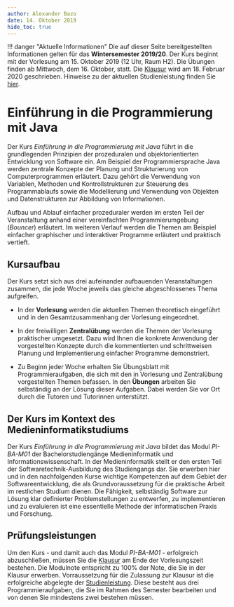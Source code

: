 ```yaml
---
author:	Alexander Bazo
date: 14. Oktober 2019
hide_toc: true
---
```


!!! danger "Aktuelle Informationen"
	Die auf dieser Seite bereitgestellten Informationen gelten für das **Wintersemester 2019/20**. Der Kurs beginnt mit der Vorlesung am 15. Oktober 2019 (12 Uhr, Raum H2). Die Übungen finden ab Mittwoch, dem 16. Oktober, statt. Die [Klausur](class/Klausur) wird am 18. Februar 2020 geschrieben. Hinweise zu der aktuellen Studienleistung finden Sie [hier](infos/Studienleistung).

# Einführung in die Programmierung mit Java

Der Kurs *Einführung in die Programmierung mit Java* führt in die grundlegenden Prinzipien der prozeduralen und objektorientierten Entwicklung von Software ein. Am Beispiel der Programmiersprache Java werden zentrale Konzepte der Planung und Strukturierung von Computerprogrammen erläutert. Dazu gehört die Verwendung von Variablen, Methoden und Kontrollstrukturen zur Steuerung des Programmablaufs sowie die Modellierung und Verwendung von Objekten und Datenstrukturen zur Abbildung von Informationen.

Aufbau und Ablauf einfacher prozeduraler werden im ersten Teil der Veranstaltung anhand einer vereinfachten Programmierumgebung (*Bouncer*) erläutert. Im weiteren Verlauf werden die Themen am Beispiel einfacher graphischer und interaktiver Programme erläutert und praktisch vertieft. 

## Kursaufbau

Der Kurs setzt sich aus drei aufeinander aufbauenden Veranstaltungen zusammen, die jede Woche jeweils das gleiche abgeschlossenes Thema aufgreifen.

- In der **Vorlesung** werden die aktuellen Themen theoretisch eingeführt und in den Gesamtzusammenhang der Vorlesung eingeordnet.

- In der freiwilligen **Zentralübung** werden die Themen der Vorlesung praktischer umgesetzt. Dazu wird Ihnen die konkrete Anwendung der vorgestellten Konzepte durch die kommentierten und schrittweisen Planung und Implementierung einfacher Programme demonstriert. 

- Zu Beginn jeder Woche erhalten Sie Übungsblatt mit Programmieraufgaben, die sich mit den in Vorlesung und Zentralübung vorgestellten Themen befassen. In den **Übungen** arbeiten Sie selbständig an der Lösung dieser Aufgaben. Dabei werden Sie vor Ort durch die Tutoren und Tutorinnen unterstützt.

## Der Kurs im Kontext des Medieninformatikstudiums

Der Kurs *Einführung in die Programmierung mit Java* bildet das Modul *PI-BA-M01* der Bachelorstudiengänge Medieninformatik und Informationswissenschaft. In der Medieninformatik stellt er den ersten Teil der Softwaretechnik-Ausbildung des Studiengangs dar. Sie erwerben hier und in den nachfolgenden Kurse wichtige Kompetenzen auf dem Gebiet der Softwareentwicklung, die als Grundvoraussetzung für die praktische Arbeit im restlichen Studium dienen. Die Fähigkeit, selbständig Software zur Lösung klar definierter Problemstellungen zu entwerfen, zu implementieren und zu evaluieren ist eine essentielle Methode der informatischen Praxis und Forschung.

## Prüfungsleistungen

Um den Kurs - und damit auch das Modul *PI-BA-M01* - erfolgreich abzuschließen, müssen Sie die [Klausur](class/Klausur) am Ende der Vorlesungszeit bestehen. Die Modulnote entspricht zu 100% der Note, die Sie in der Klausur erwerben. Vorraussetzung für die Zulassung zur Klausur ist die erfolgreiche abgelegte der [Studienleistung](infos/Studienleistung). Diese besteht aus drei Programmieraufgaben, die Sie im Rahmen des Semester bearbeiten und von denen Sie mindestens zwei bestehen müssen.